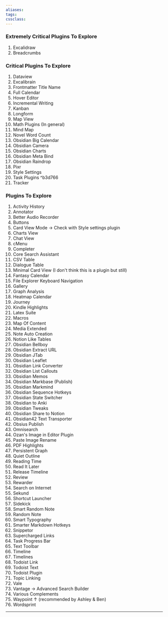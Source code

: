 ```yaml
---
aliases:
tags: 
cssclass:
---
```


### Extremely Critical Plugins To Explore
1. Excalidraw
2. Breadcrumbs

### Critical Plugins To Explore 
1. Dataview
2. Excalibrain
3. Frontmatter Title Name
4. Full Calendar
5. Hover Editor
6. Incremental Writing
7. Kanban
8. Longform
9. Map View
10. Math Plugins (In general)
11. Mind Map
12. Novel Word Count
13. Obsidian Big Calendar
14. Obsidian Camera
15. Obsidian Charts
16. Obsidian Meta Bind
17. Obsidian Raindrop
18. Pixr
19. Style Settings
20. Task Plugins ^b3d766
21. Tracker

### Plugins To Explore
1. Activity History
2. Annotator
3. Better Audio Recorder
4. Buttons
5. Card View Mode → Check with Style settings plugin
6. Charts View
7. Chat View
8. cMenu
9. Completer
10. Core Search Assistant
11. CSV Table 
12. Dialogue Table
13. Minimal Card View (I don't think this is a plugin but still)
14. Fantasy Calendar 
15. File Explorer Keyboard Navigation
16. Gallery
17. Graph Analysis
18. Heatmap Calendar
19. Journey
20. Kindle Highlights
21. Latex Suite
22. Macros
23. Map Of Content
24. Media Extended
25. Note Auto Creation
26. Notion Like Tables
27. Obsidian Bellboy
28. Obsidian Extract URL
29. Obsidian JTab
30. Obsidian Leaflet
31. Obsidian Link Converter
32. Obsidian List Callouts
33. Obsidian Memos
34. Obsidian Markbase (Publish)
35. Obsidian Markmind
36. Obsidian Sequence Hotkeys
37. Obsidian State Switcher
38. Obsidian to Anki
39. Obsidian Tweaks
40. Obsidian Share to Notion
41. Obsidian42 Text Transporter
42. Obsius Publish
43. Omnisearch
44. Ozan's Image in Editor Plugin
45. Paste Image Rename
46. PDF Highlights
47. Persistent Graph
48. Quiet Outline 
49. Reading Time
50. Read It Later
51. Release Timeline
52. Review
53. Rewarder
54. Search on Internet
55. Sekund
56. Shortcut Launcher
57. Sidekick
58. Smart Random Note
59. Random Note
60. Smart Typography
61. Smarter Markdown Hotkeys
62. Snippetor
63. Supercharged Links
64. Task Progress Bar
65. Text Toolbar
66. Timeline
67. Timelines
68. Todoist Link
69. Todoist Text
70. Todoist Plugin
71. Topic Linking
72. Vale
73. Vantage → Advanced Search Builder
74. Various Complements
75. Waypoint ↑ (recommended by Ashley & Ben)
76. Wordsprint

---

